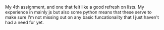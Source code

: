 My 4th assignment, and one that felt like a good refresh on lists. My experience in mainly js but also some python means that these serve to make sure I'm not missing out on any basic funcationality that I just haven't had a need for yet.